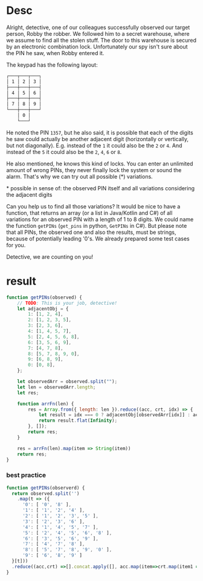 # Desc

Alright, detective, one of our colleagues successfully observed our target person, Robby the robber. We followed him to a secret warehouse, where we assume to find all the stolen stuff. The door to this warehouse is secured by an electronic combination lock. Unfortunately our spy isn't sure about the PIN he saw, when Robby entered it.

The keypad has the following layout:

```bash
┌───┬───┬───┐
│ 1 │ 2 │ 3 │
├───┼───┼───┤
│ 4 │ 5 │ 6 │
├───┼───┼───┤
│ 7 │ 8 │ 9 │
└───┼───┼───┘
    │ 0 │
    └───┘
```

He noted the PIN `1357`, but he also said, it is possible that each of the digits he saw could actually be another adjacent digit (horizontally or vertically, but not diagonally). E.g. instead of the `1` it could also be the `2` or `4`. And instead of the `5` it could also be the `2`, `4`, `6` or `8`.

He also mentioned, he knows this kind of locks. You can enter an unlimited amount of wrong PINs, they never finally lock the system or sound the alarm. That's why we can try out all possible (*) variations.

\* possible in sense of: the observed PIN itself and all variations considering the adjacent digits

Can you help us to find all those variations? It would be nice to have a function, that returns an array (or a list in Java/Kotlin and C#) of all variations for an observed PIN with a length of 1 to 8 digits. We could name the function `getPINs` (`get_pins` in python, `GetPINs` in C#). But please note that all PINs, the observed one and also the results, must be strings, because of potentially leading '0's. We already prepared some test cases for you.

Detective, we are counting on you!



# result



```js
function getPINs(observed) {
	// TODO: This is your job, detective!
	let adjacentObj = {
		1: [1, 2, 4],
		2: [1, 2, 3, 5],
		3: [2, 3, 6],
		4: [1, 4, 5, 7],
		5: [2, 4, 5, 6, 8],
		6: [3, 5, 6, 9],
		7: [4, 7, 8],
		8: [5, 7, 8, 9, 0],
		9: [6, 8, 9],
		0: [0, 8],
	};

	let observedArr = observed.split("");
	let len = observedArr.length;
	let res;

	function arrFn(len) {
		res = Array.from({ length: len }).reduce((acc, crt, idx) => {
			let result = idx === 0 ? adjacentObj[observedArr[idx]] : acc.map((item) => adjacentObj[observedArr[idx]].map((item1) => item + "" + item1));
			return result.flat(Infinity);
		}, []);
		return res;
	}

	res = arrFn(len).map(item => String(item))
	return res;
}
```





### best practice

```js
function getPINs(observerd) {
  return observed.split('')
  	.map(t => ({
      '0': [ '0', '8' ],
      '1': [ '1', '2', '4' ],
      '2': [ '1', '2', '3', '5' ],
      '3': [ '2', '3', '6' ],
      '4': [ '1', '4', '5', '7' ],
      '5': [ '2', '4', '5', '6', '8' ],
      '6': [ '3', '5', '6', '9' ],
      '7': [ '4', '7', '8' ],
      '8': [ '5', '7', '8', '9', '0' ],
      '9': [ '6', '8', '9' ]
  }[t]))
  .reduce((acc,crt) =>[].concat.apply([], acc.map(item=>crt.map(item1 => item+item1))))
}
```

